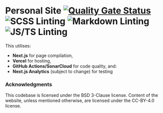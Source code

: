# Personal Site [![Quality Gate Status](https://sonarcloud.io/api/project_badges/measure?project=doamatto_personal-site&metric=alert_status)](https://sonarcloud.io/dashboard?id=doamatto_personal-site) ![SCSS Linting](https://github.com/doamatto/doamatto.xyz/workflows/SCSS%20Linting/badge.svg) ![Markdown Linting](https://github.com/doamatto/doamatto.xyz/workflows/Markdown%20Linting/badge.svg) ![JS/TS Linting](https://github.com/doamatto/doamatto.xyz/workflows/JS/TS%20Linting/badge.svg)

This utilises:
- **Next.js** for page compilation,
- **Vercel** for hosting,
- **GitHub Actions/SonarCloud** for code quality, and:
- **Next.js Analytics** (subject to change) for testing

### Acknowledgments

This codebase is licensed under the BSD 3-Clause license. Content of the website, unless mentioned otherwise, are licensed under the CC-BY-4.0 license.
